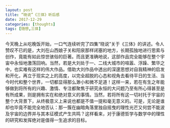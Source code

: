 ```yaml
---
layout: post
title: “晓说”《三体》听后感
date: 2017-12-29
categories: [thoughts]
tags: [随想,三体]
---
```


今天晚上从吃晚饭开始，一口气连续听完了四集“晓说”关于《三体》的讲述。令人赞叹不已的是，大刘在山西娘子关和阳泉那样闭塞的地方，长期孤独地进行思索与创作，竟能有如此惊世骇俗的巨著。而且更准确地说，这部作品完全能够在整个宇宙中永恒地激荡回响。当然，若是大刘处于一、二线大城市的喧嚣、浮躁、繁华之中，也实难有这样的伟大作品。借助大刘作品中透出的深邃思想对自我精神的启发和开化，再立于现实之上的高度，以完全超脱的心态和视角去看待平日的生活、当今时代和整个世界，一切都显得那么渺小和微不足道！这样一来，若在有生之年能够做到将所有的兴趣、激情、专注都聚焦于研究永恒的大问题乃至有所心得甚至是有所成果，则是拥有实在和绝对意义的事情。当然，若将所有这一切衬托于宇宙的整个大背景下，从终极意义上来说也都是不值一提和毫无意义的。可是，无论是谁却也毕竟不能完全地否认：那一簇在幽暗角落里独自摇曳的理性光芒又何尝不能波及宇宙的边界并与其本征模式产生共鸣？这样看来，对于康德哲学与数学中的理性的研究和发挥绝对是值得一生追求的目标。
